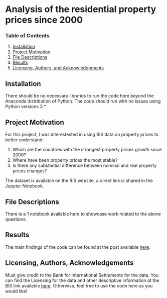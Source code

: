 # Analysis of the residential property prices since 2000

### Table of Contents

1. [Installation](#installation)
2. [Project Motivation](#motivation)
3. [File Descriptions](#files)
4. [Results](#results)
5. [Licensing, Authors, and Acknowledgements](#licensing)

## Installation <a name="installation"></a>

There should be no necessary libraries to run the code here beyond the Anaconda distribution of Python.  The code should run with no issues using Python versions 3.*.

## Project Motivation<a name="motivation"></a>

For this project, I was interestested in using BIS data on property prices to better understand:

1. Which are the countries with the strongest property prices growth since 2000?
2. Where have been property prices the most stable?
3. Is there any substantial difference between nominal and real property prices changes? 

The dataset is available on the BIS website, a direct link is shared in the Jupyter Notebook.

## File Descriptions <a name="files"></a>

There is a 1 notebook available here to showcase work related to the above questions. 

## Results<a name="results"></a>

The main findings of the code can be found at the post available [here](https://medium.com/@banach.michal/house-prices-are-high-but-they-will-grow-as-always-really-adeda936dfde).

## Licensing, Authors, Acknowledgements<a name="licensing"></a>

Must give credit to the Bank for International Settlements for the data. You can find the Licensing for the data and other descriptive information at the BIS link available [here](https://www.bis.org/terms_statistics.htm).  Otherwise, feel free to use the code here as you would like! 

